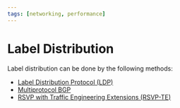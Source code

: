 ```yaml
---
tags: [networking, performance]
---
```


# Label Distribution

Label distribution can be done by the following methods:
- [Label Distribution Protocol (LDP)](202304261308.md)
- [Multiprotocol BGP](202210242013.md)
- [RSVP with Traffic Engineering Extensions (RSVP-TE)](202305040735.md)
